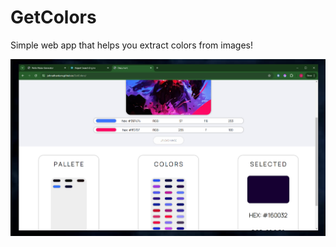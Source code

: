 # GetColors

Simple web app that helps you extract colors from images!

![The GetColors Application](https://github.com/johnathantam/GetColors/blob/main/previewImages/preview.png?raw=true)